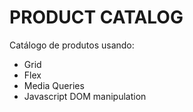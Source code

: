 # PRODUCT CATALOG
Catálogo de produtos usando:

- Grid
- Flex
- Media Queries
- Javascript DOM manipulation

